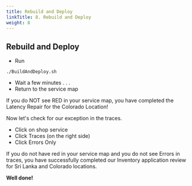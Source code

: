 ```yaml
---
title: Rebuild and Deploy
linkTitle: 8. Rebuild and Deploy
weight: 8
---
```


## Rebuild and Deploy

* Run
```
./BuildAndDeploy.sh
```

* Wait a few minutes . . .
* Return to the service map

If you do NOT see RED in your service map, you have completed the Latency Repair for the Colorado Location!

Now let's check for our exception in the traces.

* Click on shop service
* Click Traces (on the right side)
* Click Errors Only

If you do not have red in your service map and you do not see Errors in traces, you have successfully completed our Inventory application review for Sri Lanka and Colorado locations.

**Well done!**



